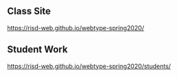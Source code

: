 ## Class Site
https://risd-web.github.io/webtype-spring2020/

## Student Work
https://risd-web.github.io/webtype-spring2020/students/
